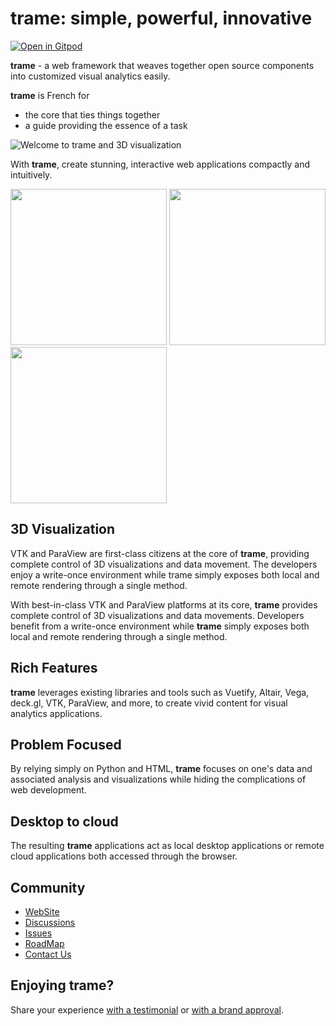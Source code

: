 # trame: simple, powerful, innovative
[![Open in Gitpod](https://gitpod.io/button/open-in-gitpod.svg)](https://gitpod.io/#https://github.com/DrewLazzeriKitware/trame)

**trame** - a web framework that weaves together open source components into customized visual analytics easily.

**trame** is French for
- the core that ties things together
- a guide providing the essence of a task

![Welcome to trame and 3D visualization](https://kitware.github.io/trame/examples/MultiFilter.jpg)

With **trame**, create stunning, interactive web applications compactly and intuitively.

<p float="left">
  <img src="https://kitware.github.io/trame/examples/CarotidFlow.jpg" width="250" />
  <img src="https://kitware.github.io/trame/examples/UberPickupsNYC.jpg" width="250" />
  <img src="https://kitware.github.io/trame/examples/FiniteElementAnalysis.jpg" width="250" />
</p>

## 3D Visualization

VTK and ParaView are first-class citizens at the core of **trame**, providing complete control of 3D visualizations and data movement. The developers enjoy a write-once environment while trame simply exposes both local and remote rendering through a single method.

With best-in-class VTK and ParaView platforms at its core, **trame** provides complete control of 3D visualizations and data movements.
Developers benefit from a write-once environment while **trame** simply exposes both local and remote rendering through a single method.

## Rich Features

**trame** leverages existing libraries and tools such as Vuetify, Altair, Vega, deck.gl, VTK, ParaView, and more, to create vivid content for visual analytics applications.

## Problem Focused

By relying simply on Python and HTML, **trame** focuses on one's data and associated analysis and visualizations while hiding the complications of web development.

## Desktop to cloud

The resulting **trame** applications act as local desktop applications or remote cloud applications both accessed through the browser.

## Community

- [WebSite](https://kitware.github.io/trame/)
- [Discussions](https://github.com/Kitware/trame/discussions)
- [Issues](https://github.com/Kitware/trame/issues)
- [RoadMap](https://github.com/Kitware/trame/projects/1)
- [Contact Us](https://www.kitware.com/contact-us/)

## Enjoying trame?

Share your experience [with a testimonial](https://github.com/Kitware/trame/issues/18) or [with a brand approval](https://github.com/Kitware/trame/issues/19).
